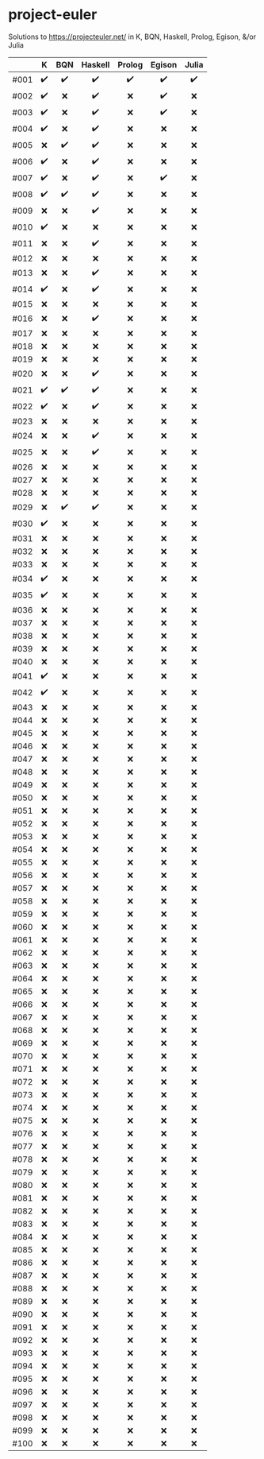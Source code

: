 # project-euler
Solutions to https://projecteuler.net/ in K, BQN, Haskell, Prolog, Egison, &amp;/or Julia

|      | K                  | BQN                | Haskell            | Prolog             | Egison             | Julia              |
| ---  | :---:              | :---:              | :---:              | :---:              | :---:              | :---:              |
| #001 | :heavy_check_mark: | :heavy_check_mark: | :heavy_check_mark: | :heavy_check_mark: | :heavy_check_mark: | :heavy_check_mark: |
| #002 | :heavy_check_mark: | :x:                | :heavy_check_mark: | :x:                | :heavy_check_mark: | :x:                |
| #003 | :heavy_check_mark: | :x:                | :heavy_check_mark: | :x:                | :heavy_check_mark: | :x:                |
| #004 | :heavy_check_mark: | :x:                | :heavy_check_mark: | :x:                | :x:                | :x:                |
| #005 | :x:                | :heavy_check_mark: | :heavy_check_mark: | :x:                | :x:                | :x:                |
| #006 | :heavy_check_mark: | :x:                | :heavy_check_mark: | :x:                | :x:                | :x:                |
| #007 | :heavy_check_mark: | :x:                | :heavy_check_mark: | :x:                | :heavy_check_mark: | :x:                |
| #008 | :heavy_check_mark: | :heavy_check_mark: | :heavy_check_mark: | :x:                | :x:                | :x:                |
| #009 | :x:                | :x:                | :heavy_check_mark: | :x:                | :x:                | :x:                |
| #010 | :heavy_check_mark: | :x:                | :x:                | :x:                | :x:                | :x:                |
| #011 | :x:                | :x:                | :heavy_check_mark: | :x:                | :x:                | :x:                |
| #012 | :x:                | :x:                | :x:                | :x:                | :x:                | :x:                |
| #013 | :x:                | :x:                | :heavy_check_mark: | :x:                | :x:                | :x:                |
| #014 | :heavy_check_mark: | :x:                | :heavy_check_mark: | :x:                | :x:                | :x:                |
| #015 | :x:                | :x:                | :x:                | :x:                | :x:                | :x:                |
| #016 | :x:                | :x:                | :heavy_check_mark: | :x:                | :x:                | :x:                |
| #017 | :x:                | :x:                | :x:                | :x:                | :x:                | :x:                |
| #018 | :x:                | :x:                | :x:                | :x:                | :x:                | :x:                |
| #019 | :x:                | :x:                | :x:                | :x:                | :x:                | :x:                |
| #020 | :x:                | :x:                | :heavy_check_mark: | :x:                | :x:                | :x:                |
| #021 | :heavy_check_mark: | :heavy_check_mark: | :heavy_check_mark: | :x:                | :x:                | :x:                |
| #022 | :heavy_check_mark: | :x:                | :heavy_check_mark: | :x:                | :x:                | :x:                |
| #023 | :x:                | :x:                | :x:                | :x:                | :x:                | :x:                |
| #024 | :x:                | :x:                | :heavy_check_mark: | :x:                | :x:                | :x:                |
| #025 | :x:                | :x:                | :heavy_check_mark: | :x:                | :x:                | :x:                |
| #026 | :x:                | :x:                | :x:                | :x:                | :x:                | :x:                |
| #027 | :x:                | :x:                | :x:                | :x:                | :x:                | :x:                |
| #028 | :x:                | :x:                | :x:                | :x:                | :x:                | :x:                |
| #029 | :x:                | :heavy_check_mark: | :heavy_check_mark: | :x:                | :x:                | :x:                |
| #030 | :heavy_check_mark: | :x:                | :x:                | :x:                | :x:                | :x:                |
| #031 | :x:                | :x:                | :x:                | :x:                | :x:                | :x:                |
| #032 | :x:                | :x:                | :x:                | :x:                | :x:                | :x:                |
| #033 | :x:                | :x:                | :x:                | :x:                | :x:                | :x:                |
| #034 | :heavy_check_mark: | :x:                | :x:                | :x:                | :x:                | :x:                |
| #035 | :heavy_check_mark: | :x:                | :x:                | :x:                | :x:                | :x:                |
| #036 | :x:                | :x:                | :x:                | :x:                | :x:                | :x:                |
| #037 | :x:                | :x:                | :x:                | :x:                | :x:                | :x:                |
| #038 | :x:                | :x:                | :x:                | :x:                | :x:                | :x:                |
| #039 | :x:                | :x:                | :x:                | :x:                | :x:                | :x:                |
| #040 | :x:                | :x:                | :x:                | :x:                | :x:                | :x:                |
| #041 | :heavy_check_mark: | :x:                | :x:                | :x:                | :x:                | :x:                |
| #042 | :heavy_check_mark: | :x:                | :x:                | :x:                | :x:                | :x:                |
| #043 | :x:                | :x:                | :x:                | :x:                | :x:                | :x:                |
| #044 | :x:                | :x:                | :x:                | :x:                | :x:                | :x:                |
| #045 | :x:                | :x:                | :x:                | :x:                | :x:                | :x:                |
| #046 | :x:                | :x:                | :x:                | :x:                | :x:                | :x:                |
| #047 | :x:                | :x:                | :x:                | :x:                | :x:                | :x:                |
| #048 | :x:                | :x:                | :x:                | :x:                | :x:                | :x:                |
| #049 | :x:                | :x:                | :x:                | :x:                | :x:                | :x:                |
| #050 | :x:                | :x:                | :x:                | :x:                | :x:                | :x:                |
| #051 | :x:                | :x:                | :x:                | :x:                | :x:                | :x:                |
| #052 | :x:                | :x:                | :x:                | :x:                | :x:                | :x:                |
| #053 | :x:                | :x:                | :x:                | :x:                | :x:                | :x:                |
| #054 | :x:                | :x:                | :x:                | :x:                | :x:                | :x:                |
| #055 | :x:                | :x:                | :x:                | :x:                | :x:                | :x:                |
| #056 | :x:                | :x:                | :x:                | :x:                | :x:                | :x:                |
| #057 | :x:                | :x:                | :x:                | :x:                | :x:                | :x:                |
| #058 | :x:                | :x:                | :x:                | :x:                | :x:                | :x:                |
| #059 | :x:                | :x:                | :x:                | :x:                | :x:                | :x:                |
| #060 | :x:                | :x:                | :x:                | :x:                | :x:                | :x:                |
| #061 | :x:                | :x:                | :x:                | :x:                | :x:                | :x:                |
| #062 | :x:                | :x:                | :x:                | :x:                | :x:                | :x:                |
| #063 | :x:                | :x:                | :x:                | :x:                | :x:                | :x:                |
| #064 | :x:                | :x:                | :x:                | :x:                | :x:                | :x:                |
| #065 | :x:                | :x:                | :x:                | :x:                | :x:                | :x:                |
| #066 | :x:                | :x:                | :x:                | :x:                | :x:                | :x:                |
| #067 | :x:                | :x:                | :x:                | :x:                | :x:                | :x:                |
| #068 | :x:                | :x:                | :x:                | :x:                | :x:                | :x:                |
| #069 | :x:                | :x:                | :x:                | :x:                | :x:                | :x:                |
| #070 | :x:                | :x:                | :x:                | :x:                | :x:                | :x:                |
| #071 | :x:                | :x:                | :x:                | :x:                | :x:                | :x:                |
| #072 | :x:                | :x:                | :x:                | :x:                | :x:                | :x:                |
| #073 | :x:                | :x:                | :x:                | :x:                | :x:                | :x:                |
| #074 | :x:                | :x:                | :x:                | :x:                | :x:                | :x:                |
| #075 | :x:                | :x:                | :x:                | :x:                | :x:                | :x:                |
| #076 | :x:                | :x:                | :x:                | :x:                | :x:                | :x:                |
| #077 | :x:                | :x:                | :x:                | :x:                | :x:                | :x:                |
| #078 | :x:                | :x:                | :x:                | :x:                | :x:                | :x:                |
| #079 | :x:                | :x:                | :x:                | :x:                | :x:                | :x:                |
| #080 | :x:                | :x:                | :x:                | :x:                | :x:                | :x:                |
| #081 | :x:                | :x:                | :x:                | :x:                | :x:                | :x:                |
| #082 | :x:                | :x:                | :x:                | :x:                | :x:                | :x:                |
| #083 | :x:                | :x:                | :x:                | :x:                | :x:                | :x:                |
| #084 | :x:                | :x:                | :x:                | :x:                | :x:                | :x:                |
| #085 | :x:                | :x:                | :x:                | :x:                | :x:                | :x:                |
| #086 | :x:                | :x:                | :x:                | :x:                | :x:                | :x:                |
| #087 | :x:                | :x:                | :x:                | :x:                | :x:                | :x:                |
| #088 | :x:                | :x:                | :x:                | :x:                | :x:                | :x:                |
| #089 | :x:                | :x:                | :x:                | :x:                | :x:                | :x:                |
| #090 | :x:                | :x:                | :x:                | :x:                | :x:                | :x:                |
| #091 | :x:                | :x:                | :x:                | :x:                | :x:                | :x:                |
| #092 | :x:                | :x:                | :x:                | :x:                | :x:                | :x:                |
| #093 | :x:                | :x:                | :x:                | :x:                | :x:                | :x:                |
| #094 | :x:                | :x:                | :x:                | :x:                | :x:                | :x:                |
| #095 | :x:                | :x:                | :x:                | :x:                | :x:                | :x:                |
| #096 | :x:                | :x:                | :x:                | :x:                | :x:                | :x:                |
| #097 | :x:                | :x:                | :x:                | :x:                | :x:                | :x:                |
| #098 | :x:                | :x:                | :x:                | :x:                | :x:                | :x:                |
| #099 | :x:                | :x:                | :x:                | :x:                | :x:                | :x:                |
| #100 | :x:                | :x:                | :x:                | :x:                | :x:                | :x:                |
